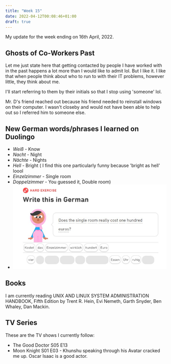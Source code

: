 ```yaml
---
title: "Week 15"
date: 2022-04-12T00:08:46+01:00
draft: true
---
```

My update for the week ending on 16th April, 2022.

## Ghosts of Co-Workers Past
Let me just state here that getting contacted by people I have worked with in the past happens a lot more than I would like to admit lol. But I like it. I like that when people think about who to run to with their IT problems, however little, they think about me.

I'll start referring to them by their initials so that I stop using 'someone' lol.

Mr. D's friend reached out because his friend needed to reinstall windows on their computer. I wasn't closeby and would not have been able to help out so I referred him to someone else.

## New German words/phrases I learned on Duolingo
* *Weiß* - Know
* *Nacht* - Night
* *Nächte* - Nights
* *Hell* - Bright ( I find this one particularly funny because 'bright as hell' loool
* *Einzelzimmer* - Single room
* *Doppelzimmer* - You guessed it, Double room)
* ![The German Sentence Structure cracks me up](/static/images/einzelzimmer.jpg)

## Books
I am currently reading UNIX AND LINUX SYSTEM ADMINISTRATION HANDBOOK, Fifth Edition by Trent R. Hein, Evi Nemeth, Garth Snyder, Ben Whaley, Dan Mackin.

## TV Series
These are the TV shows I currently follow:
* The Good Doctor S05 E13
* Moon Knight S01 E03 - Khunshu speaking through his Avatar cracked me up. Oscar Isaac is a good actor.